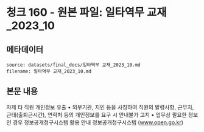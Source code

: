 # 청크 160 - 원본 파일: 일타역무 교재_2023_10

## 메타데이터

```
source: datasets/final_docs/일타역무 교재_2023_10.md
filename: 일타역무 교재_2023_10.md
```

## 본문 내용

자제 타 직원  개인정보 유출 • 외부기관, 지인 등을 사칭하여 직원의 발령사항, 근무지, 근태(출퇴근시간), 연락처 등의 개인정보를 요구 시 안내불가 고지  • 업무상 필요한 정보인 경우 정보공개청구시스템 활용 안내 정보공개청구시스템  (www.open.go.kr)